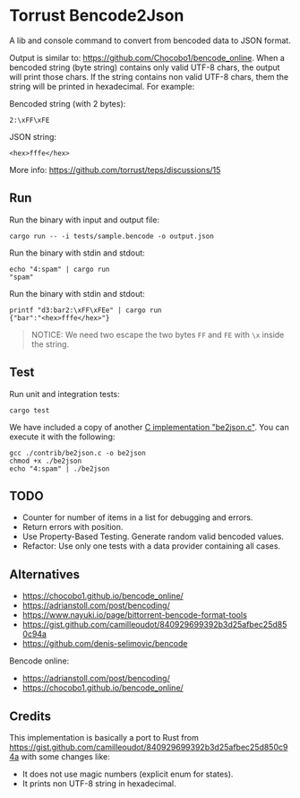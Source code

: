 # Torrust Bencode2Json

A lib and console command to convert from bencoded data to JSON format.

Output is similar to: <https://github.com/Chocobo1/bencode_online>. When a bencoded string (byte string) contains only valid UTF-8 chars, the output will print those chars. If the string contains non valid UTF-8 chars, them the string will be printed in hexadecimal. For example:

Bencoded string (with 2 bytes):

```text
2:\xFF\xFE
```

JSON string:

```text
<hex>fffe</hex>
```

More info: <https://github.com/torrust/teps/discussions/15>

## Run

Run the binary with input and output file:

```console
cargo run -- -i tests/sample.bencode -o output.json
```

Run the binary with stdin and stdout:

```console
echo "4:spam" | cargo run
"spam"
```

Run the binary with stdin and stdout:

```console
printf "d3:bar2:\xFF\xFEe" | cargo run
{"bar":"<hex>fffe</hex>"}
```

> NOTICE: We need two escape the two bytes `FF` and `FE` with `\x` inside the string.

## Test

Run unit and integration tests:

```console
cargo test
```

We have included a copy of another [C implementation "be2json.c"](./contrib/be2json.c). You can execute it with the following:

```console
gcc ./contrib/be2json.c -o be2json
chmod +x ./be2json
echo "4:spam" | ./be2json
```

## TODO

- Counter for number of items in a list for debugging and errors.
- Return errors with position.
- Use Property-Based Testing. Generate random valid bencoded values.
- Refactor: Use only one tests with a data provider containing all cases.

## Alternatives

- <https://chocobo1.github.io/bencode_online/>
- <https://adrianstoll.com/post/bencoding/>
- <https://www.nayuki.io/page/bittorrent-bencode-format-tools>
- <https://gist.github.com/camilleoudot/840929699392b3d25afbec25d850c94a>
- <https://github.com/denis-selimovic/bencode>

Bencode online:

- <https://adrianstoll.com/post/bencoding/>
- <https://chocobo1.github.io/bencode_online/>

## Credits

This implementation is basically a port to Rust from <https://gist.github.com/camilleoudot/840929699392b3d25afbec25d850c94a> with some changes like:

- It does not use magic numbers (explicit enum for states).
- It prints non UTF-8 string in hexadecimal.
